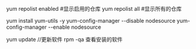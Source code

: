yum repolist enabled #显示启用的仓库
yum repolist all #显示所有的仓库

yum install yum-utils -y 
yum-config-manager --disable nodesource
yum-config-manager --enable nodesource

yum update  //更新软件
rpm -qa 查看安装的软件